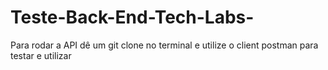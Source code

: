 # Teste-Back-End-Tech-Labs-

Para rodar a API dê um git clone no terminal e utilize o client postman para testar e utilizar
